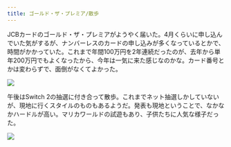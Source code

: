 ```yaml
---
title: ゴールド・ザ・プレミア/散歩
---
```


JCBカードのゴールド・ザ・プレミアがようやく届いた。4月くらいに申し込んでいた気がするが、ナンバーレスのカードの申し込みが多くなっているとかで、時間がかかっていた。これまで年間100万円を2年連続だったのが、去年から単年200万円でもよくなったから、今年は一気に来た感じなのかな。カード番号とかは変わらずで、面倒がなくてよかった。

![](https://photos.old.apkas.net/medium/202506/20250615-AR500128.webp)

午後はSwitch 2の抽選に付き合って散歩。これまでネット抽選しかしていないが、現地に行くスタイルのものもあるようだ。発表も現地ということで、なかなかハードルが高い。マリカワールドの試遊もあり、子供たちに人気な様子だった。

![](https://photos.old.apkas.net/medium/202506/20250615-X1VI0367.webp)
